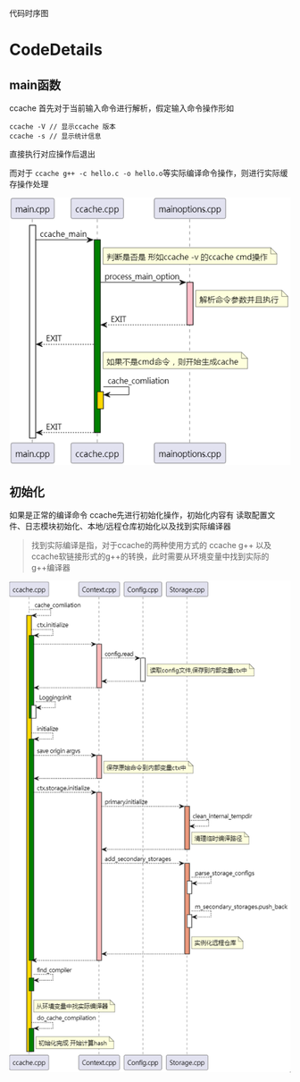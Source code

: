 代码时序图
# CodeDetails
## main函数
ccache 首先对于当前输入命令进行解析，假定输入命令操作形如
```
ccache -V // 显示ccache 版本
ccache -s // 显示统计信息
```
直接执行对应操作后退出

而对于 `ccache g++ -c hello.c -o hello.o`等实际编译命令操作，则进行实际缓存操作处理

![main](./01-main.png)
## 初始化
如果是正常的编译命令
ccache先进行初始化操作，初始化内容有 读取配置文件、日志模块初始化、本地/远程仓库初始化以及找到实际编译器
> 找到实际编译是指，对于ccache的两种使用方式的 ccache g++ 以及ccache软链接形式的g++的转换，此时需要从环境变量中找到实际的g++编译器

![初始化](./02-%E5%88%9D%E5%A7%8B%E5%8C%96.png)